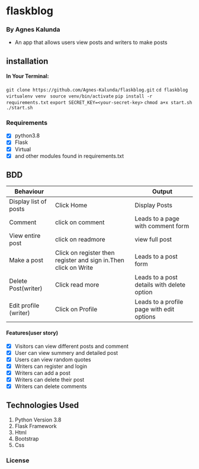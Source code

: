 # flaskblog

### By Agnes Kalunda
- An app that allows users view posts and writers to make posts

## installation
 #### In Your Terminal:
```git clone https://github.com/Agnes-Kalunda/flaskblog.git```
```cd flaskblog```
```virtualenv venv ```
```source venv/bin/activate```
```pip install -r requirements.txt```
```export SECRET_KEY=<your-secret-key>```
```chmod a+x start.sh```
```./start.sh```
### Requirements
- [x] python3.8
- [x] Flask
- [x] Virtual
- [x] and other modules found in requirements.txt
## BDD
| Behaviour           |           |   Output        |
|--------------------|------------|-----------------|
| Display list of posts | Click Home|Display Posts|
| Comment | click on comment |Leads to a page with comment form|
| View entire post|click on readmore| view full post |
| Make a post|Click on register then register and sign in.Then click on Write| Leads to a post form|
| Delete Post(writer)|Click read more | Leads to a post details with delete option|
| Edit profile (writer)|Click on Profile | Leads to a profile page with edit options|
#### Features(user story)
- [x] Visitors can view different posts and comment
- [x] User can view summery and detailed post
- [x] Users can view random quotes
- [x] Writers can register and login
- [x] Writers can add a post
- [x] Writers can delete their post
- [x] Writers can delete comments
## Technologies Used
1. Python Version 3.8
2. Flask Framework
3. Html
4. Bootstrap
5. Css
### License

